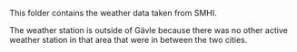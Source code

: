 This folder contains the weather data taken from SMHI. 


The weather station is outside of Gävle because there was no other active weather station in that area that were in between the two cities.
